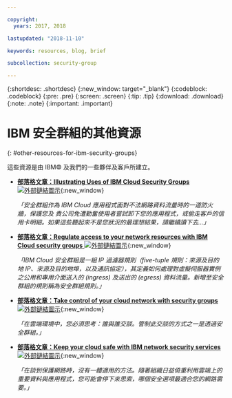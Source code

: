 ```yaml
---

copyright:
  years: 2017, 2018

lastupdated: "2018-11-10"

keywords: resources, blog, brief

subcollection: security-group

---
```


{:shortdesc: .shortdesc}
{:new_window: target="_blank"}
{:codeblock: .codeblock}
{:pre: .pre}
{:screen: .screen}
{:tip: .tip}
{:download: .download}
{:note: .note}
{:important: .important}

# IBM 安全群組的其他資源
{: #other-resources-for-ibm-security-groups}

這些資源是由 IBM© 及我們的一些夥伴及客戶所建立。

* [**部落格文章：Illustrating Uses of IBM Cloud Security Groups** ![外部鏈結圖示](../../icons/launch-glyph.svg "外部鏈結圖示")](https://www.ibm.com/blogs/bluemix/2018/05/illustrating-uses-ibm-cloud-security-groups/){:new_window}

    *「安全群組作為 IBM Cloud 應用程式面對不法網路資料流量時的一道防火牆，保護您及  貴公司免遭勤奮使用者嘗試卸下您的應用程式，或偷走客戶的信用卡明細。如果這些聽起來不是您狀況的最理想結果，請繼續讀下去…」*

* [**部落格文章：Regulate access to your network resources with IBM Cloud security groups** ![外部鏈結圖示](../../icons/launch-glyph.svg "外部鏈結圖示")](https://www.ibm.com/blogs/bluemix/2017/09/network-security-groups/){:new_window}

    *「IBM Cloud 安全群組是一組 IP 過濾器規則（five-tuple 規則：來源及目的地 IP、來源及目的地埠，以及通訊協定），其定義如何處理對虛擬伺服器實例之公用和專用介面送入的 (ingress) 及送出的 (egress) 資料流量。新增至安全群組的規則稱為安全群組規則。」*


* [**部落格文章：Take control of your cloud network with security groups** ![外部鏈結圖示](../../icons/launch-glyph.svg "外部鏈結圖示")](https://www.ibm.com/blogs/bluemix/2017/11/security-groups/){:new_window}

    *「在雲端環境中，您必須思考：誰與誰交談。管制此交談的方式之一是透過安全群組。」*

* [**部落格文章：Keep your cloud safe with IBM network security services** ![外部鏈結圖示](../../icons/launch-glyph.svg "外部鏈結圖示")](https://www.ibm.com/blogs/bluemix/2017/09/keep-cloud-safe-ibm-network-security-services/){:new_window}

    *「在談到保護網路時，沒有一體適用的方法。隨著組織日益倚重利用雲端上的重要資料與應用程式，您可能會停下來思索，哪個安全選項最適合您的網路需要。」*
